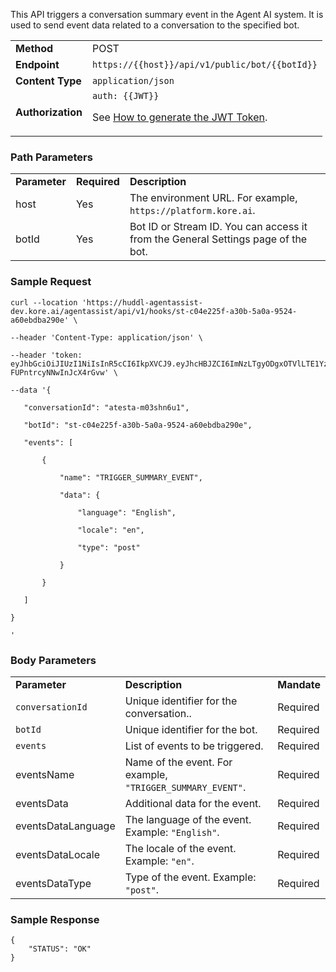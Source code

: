 
This API triggers a conversation summary event in the Agent AI system. It is used to send event data related to a conversation to the specified bot.

<table>
  <tr>
   <td><strong>Method</strong>
   </td>
   <td>POST
   </td>
  </tr>
  <tr>
   <td><strong>Endpoint</strong>
   </td>
   <td><code>https://{{host}}/api/v1/public/bot/{{botId}}</code>
   </td>
  </tr>
  <tr>
   <td><strong>Content Type</strong>
   </td>
   <td><code>application/json</code>
   </td>
  </tr>
  <tr>
   <td><strong>Authorization</strong>
   </td>
   <td><code>auth: {{JWT}}</code>
<p>
See <a href="https://developer.kore.ai/docs/bots/api-guide/apis/#Generating_the_JWT_Token">How to generate the JWT Token</a>.
   </td>
  </tr>
</table>

### Path Parameters

<table>
  <tr>
   <td><strong>Parameter</strong>
   </td>
   <td><strong>Required</strong>
   </td>
   <td><strong>Description</strong>
   </td>
  </tr>
  <tr>
   <td>host
   </td>
   <td>Yes
   </td>
   <td>The environment URL. For example, <code>https://platform.kore.ai</code>.
   </td>
  </tr>
  <tr>
   <td>botId
   </td>
   <td>Yes
   </td>
   <td>Bot ID or Stream ID. You can access it from the General Settings page of the bot.
   </td>
  </tr>
</table>

### Sample Request

```
curl --location 'https://huddl-agentassist-dev.kore.ai/agentassist/api/v1/hooks/st-c04e225f-a30b-5a0a-9524-a60ebdba290e' \

--header 'Content-Type: application/json' \

--header 'token: eyJhbGciOiJIUzI1NiIsInR5cCI6IkpXVCJ9.eyJhcHBJZCI6ImNzLTgyODgxOTVlLTE1YzYtNThiYy04NzBlLTE5OTJmNmQxOGI4NCJ9.g5uslyya9WRcD6M0UOEjR-FUPntrcyNNwInJcX4rGvw' \

--data '{

   "conversationId": "atesta-m03shn6u1",

   "botId": "st-c04e225f-a30b-5a0a-9524-a60ebdba290e",

   "events": [

       {

           "name": "TRIGGER_SUMMARY_EVENT",

           "data": {

               "language": "English",

               "locale": "en",

               "type": "post"

           }

       }

   ]

}

'
```

### Body Parameters

<table>
  <tr>
   <td><strong>Parameter</strong>
   </td>
   <td><strong>Description</strong>
   </td>
   <td><strong>Mandate</strong>
   </td>
  </tr>
  <tr>
   <td><code>conversationId</code>
   </td>
   <td>Unique identifier for the conversation..
   </td>
   <td>Required
   </td>
  </tr>
  <tr>
   <td><code>botId</code>
   </td>
   <td>Unique identifier for the bot.
   </td>
   <td>Required
   </td>
  </tr>
  <tr>
   <td><code>events</code>
   </td>
   <td>List of events to be triggered.
   </td>
   <td>Required
   </td>
  </tr>
  <tr>
   <td>eventsName
   </td>
   <td>Name of the event. For example, <code>"TRIGGER_SUMMARY_EVENT"</code>.
   </td>
   <td>Required
   </td>
  </tr>
  <tr>
   <td>eventsData
   </td>
   <td>Additional data for the event.
   </td>
   <td>Required
   </td>
  </tr>
  <tr>
   <td>eventsDataLanguage
   </td>
   <td>The language of the event. Example: <code>"English"</code>.
   </td>
   <td>Required
   </td>
  </tr>
  <tr>
   <td>eventsDataLocale
   </td>
   <td>The locale of the event. Example: <code>"en"</code>.
   </td>
   <td>Required
   </td>
  </tr>
  <tr>
   <td>eventsDataType
   </td>
   <td>Type of the event. Example: <code>"post"</code>.
   </td>
   <td>Required
   </td>
  </tr>
</table>

### Sample Response

```
{
    "STATUS": "OK"
}

